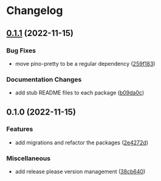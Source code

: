 # Changelog

## [0.1.1](https://github.com/homecms/homecms/compare/logger-v0.1.0...logger-v0.1.1) (2022-11-15)


### Bug Fixes

* move pino-pretty to be a regular dependency ([259f183](https://github.com/homecms/homecms/commit/259f183901d2eff8674b221af9bfd926936ba4ab))


### Documentation Changes

* add stub README files to each package ([b09da0c](https://github.com/homecms/homecms/commit/b09da0c9ed9b68f47e5362bca5241fa67d7f5c3b))

## 0.1.0 (2022-11-15)


### Features

* add migrations and refactor the packages ([2e4272d](https://github.com/homecms/homecms/commit/2e4272de6c4ab33738f87b4db8eefb1f8268e5d2))


### Miscellaneous

* add release please version management ([38cb640](https://github.com/homecms/homecms/commit/38cb640b85eec2b33e9421c30fee0ea35b2c6989))
